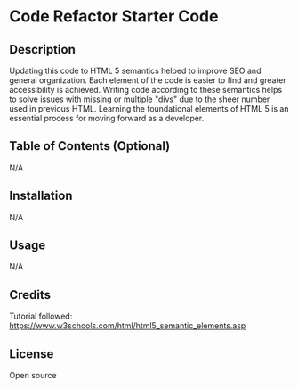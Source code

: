 # Code Refactor Starter Code

## Description

Updating this code to HTML 5 semantics helped to improve SEO and general organization.  Each element of the code is easier to find and greater accessibility is achieved.  Writing code according to these semantics helps to solve issues with missing or multiple "divs" due to the sheer number used in previous HTML.  Learning the foundational elements of HTML 5 is an essential process for moving forward as a developer.

## Table of Contents (Optional)

N/A

## Installation

N/A

## Usage

N/A

## Credits

Tutorial followed:
https://www.w3schools.com/html/html5_semantic_elements.asp

## License

Open source
